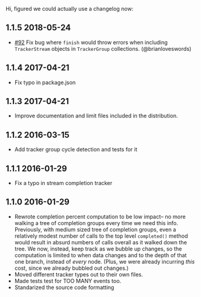 Hi, figured we could actually use a changelog now:

1.1.5 2018-05-24
----------------

-   [\#92](https://github.com/iarna/are-we-there-yet/pull/92) Fix bug where `finish` would throw errors when including `TrackerStream` objects in `TrackerGroup` collections. (<span class="citation" data-cites="brianloveswords">@brianloveswords</span>)

1.1.4 2017-04-21
----------------

-   Fix typo in package.json

1.1.3 2017-04-21
----------------

-   Improve documentation and limit files included in the distribution.

1.1.2 2016-03-15
----------------

-   Add tracker group cycle detection and tests for it

1.1.1 2016-01-29
----------------

-   Fix a typo in stream completion tracker

1.1.0 2016-01-29
----------------

-   Rewrote completion percent computation to be low impact– no more walking a tree of completion groups every time we need this info. Previously, with medium sized tree of completion groups, even a relatively modest number of calls to the top level `completed()` method would result in absurd numbers of calls overall as it walked down the tree. We now, instead, keep track as we bubble up changes, so the computation is limited to when data changes and to the depth of that one branch, instead of *every* node. (Plus, we were already incurring *this* cost, since we already bubbled out changes.)
-   Moved different tracker types out to their own files.
-   Made tests test for TOO MANY events too.
-   Standarized the source code formatting
